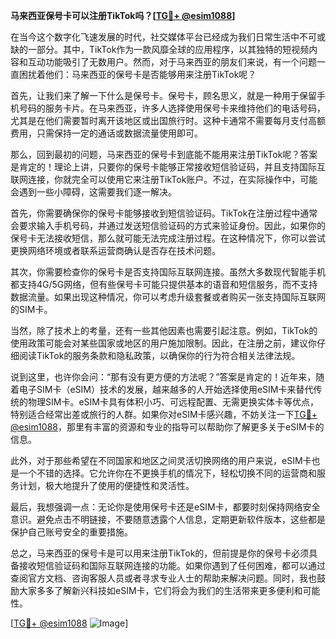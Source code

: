 **马来西亚保号卡可以注册TikTok吗？[[TG💪+ @esim1088](https://t.me/s/esim1088)]**

在当今这个数字化飞速发展的时代，社交媒体平台已经成为我们日常生活中不可或缺的一部分。其中，TikTok作为一款风靡全球的应用程序，以其独特的短视频内容和互动功能吸引了无数用户。然而，对于马来西亚的朋友们来说，有一个问题一直困扰着他们：马来西亚的保号卡是否能够用来注册TikTok呢？

首先，让我们来了解一下什么是保号卡。保号卡，顾名思义，就是一种用于保留手机号码的服务卡片。在马来西亚，许多人选择使用保号卡来维持他们的电话号码，尤其是在他们需要暂时离开该地区或出国旅行时。这种卡通常不需要每月支付高额费用，只需保持一定的通话或数据流量使用即可。

那么，回到最初的问题，马来西亚的保号卡到底能不能用来注册TikTok呢？答案是肯定的！理论上讲，只要你的保号卡能够正常接收短信验证码，并且支持国际互联网连接，你就完全可以使用它来注册TikTok账户。不过，在实际操作中，可能会遇到一些小障碍，这需要我们逐一解决。

首先，你需要确保你的保号卡能够接收到短信验证码。TikTok在注册过程中通常会要求输入手机号码，并通过发送短信验证码的方式来验证身份。因此，如果你的保号卡无法接收短信，那么就可能无法完成注册过程。在这种情况下，你可以尝试更换网络环境或者联系运营商确认是否存在技术问题。

其次，你需要检查你的保号卡是否支持国际互联网连接。虽然大多数现代智能手机都支持4G/5G网络，但有些保号卡可能只提供基本的语音和短信服务，而不支持数据流量。如果出现这种情况，你可以考虑升级套餐或者购买一张支持国际互联网的SIM卡。

当然，除了技术上的考量，还有一些其他因素也需要引起注意。例如，TikTok的使用政策可能会对某些国家或地区的用户施加限制。因此，在注册之前，建议你仔细阅读TikTok的服务条款和隐私政策，以确保你的行为符合相关法律法规。

说到这里，也许你会问：“那有没有更方便的方法呢？”答案是肯定的！近年来，随着电子SIM卡（eSIM）技术的发展，越来越多的人开始选择使用eSIM卡来替代传统的物理SIM卡。eSIM卡具有体积小巧、可远程配置、无需更换实体卡等优点，特别适合经常出差或旅行的人群。如果你对eSIM卡感兴趣，不妨关注一下[TG💪+ @esim1088](https://t.me/s/esim1088)，那里有丰富的资源和专业的指导可以帮助你了解更多关于eSIM卡的信息。

此外，对于那些希望在不同国家和地区之间灵活切换网络的用户来说，eSIM卡也是一个不错的选择。它允许你在不更换手机的情况下，轻松切换不同的运营商和服务计划，极大地提升了使用的便捷性和灵活性。

最后，我想强调一点：无论你是使用保号卡还是eSIM卡，都要时刻保持网络安全意识。避免点击不明链接，不要随意透露个人信息，定期更新软件版本，这些都是保护自己账号安全的重要措施。

总之，马来西亚的保号卡是可以用来注册TikTok的，但前提是你的保号卡必须具备接收短信验证码和国际互联网连接的功能。如果你遇到了任何困难，都可以通过查阅官方文档、咨询客服人员或者寻求专业人士的帮助来解决问题。同时，我也鼓励大家多多了解新兴科技如eSIM卡，它们将会为我们的生活带来更多便利和可能性。

[[TG💪+ @esim1088](https://t.me/s/esim1088) ![Image](https://i.postimg.cc/4NQfJmqS/Snipaste-2025-05-13-00-14-12.png)]